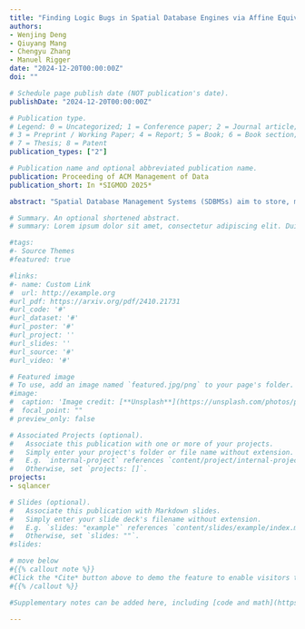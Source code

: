```yaml
---
title: "Finding Logic Bugs in Spatial Database Engines via Affine Equivalent Inputs"
authors:
- Wenjing Deng
- Qiuyang Mang
- Chengyu Zhang
- Manuel Rigger
date: "2024-12-20T00:00:00Z"
doi: ""

# Schedule page publish date (NOT publication's date).
publishDate: "2024-12-20T00:00:00Z"

# Publication type.
# Legend: 0 = Uncategorized; 1 = Conference paper; 2 = Journal article;
# 3 = Preprint / Working Paper; 4 = Report; 5 = Book; 6 = Book section;
# 7 = Thesis; 8 = Patent
publication_types: ["2"]

# Publication name and optional abbreviated publication name.
publication: Proceeding of ACM Management of Data
publication_short: In *SIGMOD 2025*

abstract: "Spatial Database Management Systems (SDBMSs) aim to store, manipulate, and retrieve spatial data. SDBMSs are employed in various modern applications, such as geographic information systems, computer-aided design tools, and location-based services. However, the presence of logic bugs in SDBMSs can lead to incorrect results, substantially undermining the reliability of these applications. Detecting logic bugs in SDBMSs is challenging due to the lack of ground truth for identifying incorrect results. In this paper, we propose an automated geometry-aware generator to generate high-quality SQL statements for SDBMSs and a novel concept named Affine Equivalent Inputs (AEI) to validate the results of SDBMSs. We implemented them as a tool named Spatter (Spatial DBMS Tester) for finding logic bugs in four popular SDBMSs: PostGIS, DuckDB Spatial, MySQL, and SQL Server. Our testing campaign detected 34 previously unknown and unique bugs in these SDBMSs, of which 30 have been confirmed, and 18 have already been fixed. Our testing efforts have been well appreciated by the developers. Experimental results demonstrate that the geometry-aware generator significantly outperforms a naive random-shape generator in detecting unique bugs, and AEI can identify 14 logic bugs in SDBMSs that were totally overlooked by previous methodologies."

# Summary. An optional shortened abstract.
# summary: Lorem ipsum dolor sit amet, consectetur adipiscing elit. Duis posuere tellus ac convallis placerat. Proin tincidunt magna sed ex sollicitudin condimentum.

#tags:
#- Source Themes
#featured: true

#links:
#- name: Custom Link
#  url: http://example.org
#url_pdf: https://arxiv.org/pdf/2410.21731
#url_code: '#'
#url_dataset: '#'
#url_poster: '#'
#url_project: ''
#url_slides: ''
#url_source: '#'
#url_video: '#'

# Featured image
# To use, add an image named `featured.jpg/png` to your page's folder. 
#image:
#  caption: 'Image credit: [**Unsplash**](https://unsplash.com/photos/pLCdAaMFLTE)'
#  focal_point: ""
# preview_only: false

# Associated Projects (optional).
#   Associate this publication with one or more of your projects.
#   Simply enter your project's folder or file name without extension.
#   E.g. `internal-project` references `content/project/internal-project/index.md`.
#   Otherwise, set `projects: []`.
projects:
- sqlancer

# Slides (optional).
#   Associate this publication with Markdown slides.
#   Simply enter your slide deck's filename without extension.
#   E.g. `slides: "example"` references `content/slides/example/index.md`.
#   Otherwise, set `slides: ""`.
#slides:

# move below
#{{% callout note %}}
#Click the *Cite* button above to demo the feature to enable visitors to import publication metadata into their reference management software.
#{{% /callout %}}

#Supplementary notes can be added here, including [code and math](https://sourcethemes.com/academic/docs/writing-markdown-latex/).

---
```


